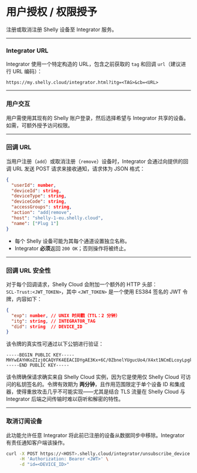 # 用户授权 / 权限授予

注册或取消注册 Shelly 设备至 Integrator 服务。

---

### Integrator URL

Integrator 使用一个特定构造的 URL，包含之前获取的 `tag` 和回调 `url`（建议进行 URL 编码）：

```
https://my.shelly.cloud/integrator.html?itg=<TAG>&cb=<URL>
```

---

### 用户交互

用户需使用其现有的 Shelly 账户登录，然后选择希望与 Integrator 共享的设备。如需，可额外授予访问权限。

---

### 回调 URL

当用户注册（`add`）或取消注册（`remove`）设备时，Integrator 会通过向提供的回调 URL 发送 POST 请求来接收通知，请求体为 JSON 格式：

```json
{
  "userId": number,
  "deviceId": string,
  "deviceType": string,
  "deviceCode": string,
  "accessGroups": string,
  "action": "add|remove",
  "host": "shelly-1-eu.shelly.cloud",
  "name": ["Plug 1"]
}
```

- 每个 Shelly 设备可能为其每个通道设置独立名称。
- Integrator **必须**返回 `200 OK`；否则操作将被终止。

---

### 回调 URL 安全性

对于每个回调请求，Shelly Cloud 会附加一个额外的 HTTP 头部：  
`SCL-Trust:<JWT_TOKEN>`，其中 `<JWT_TOKEN>` 是一个使用 ES384 签名的 JWT 令牌，内容如下：

```json
{
  "exp": number, // UNIX 时间戳（TTL：2 分钟）
  "itg": string, // INTEGRATOR_TAG
  "did": string  // DEVICE_ID
}
```

该令牌的真实性可通过以下公钥进行验证：

```
-----BEGIN PUBLIC KEY-----
MHYwEAYHKoZIzj0CAQYFK4EEACIDYgAE3Kx+6C/0ZbnelYUgucUo4/X4xt1NCmELcoyLpgkuLHume4VLZnQjtXeYgzr2FUdsO/ip8SzssSu3CEU9ArvB+yGIlW7l1yLtwHVs/2zXrL0riL++7jdoQCpTGanFVzpM
-----END PUBLIC KEY-----
```

该令牌确保请求确实来自 Shelly Cloud 实例，因为它是使用仅 Shelly Cloud 可访问的私钥签名的。令牌有效期为 **两分钟**，且作用范围限定于单个设备 ID 和集成器，使得重放攻击几乎不可能实现——尤其是结合 TLS 流量在 Shelly Cloud 与 Integrator 后端之间传输时难以窃听和解密的特性。

---

### 取消订阅设备

此功能允许任意 Integrator 将此前已注册的设备从数据同步中移除。Integrator 有责任通知客户端该操作。

```bash
curl -X POST https://<HOST>.shelly.cloud/integrator/unsubscribe_device \
     -H 'Authorization: Bearer <JWT>' \
     -d "id=<DEVICE_ID>"
```